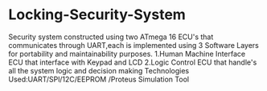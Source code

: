 # Locking-Security-System
Security system constructed using two ATmega 16 ECU's that communicates
through UART,each is implemented using 3 Software Layers for portability and
maintainability purposes.
1.Human Machine Interface ECU that interface with Keypad and LCD
2.Logic Control ECU that handle's all the system logic and decision making
Technologies Used:UART/SPl/12C/EEPROM /Proteus Simulation Tool
